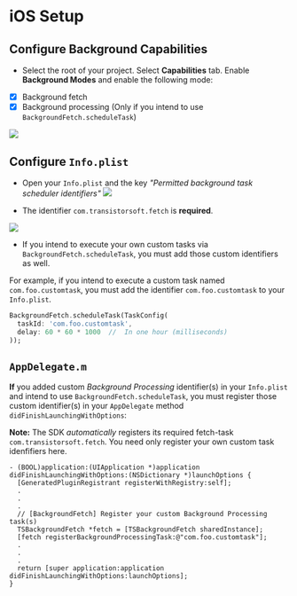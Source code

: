 # iOS Setup

## Configure Background Capabilities

- Select the root of your project.  Select **Capabilities** tab.  Enable **Background Modes** and enable the following mode:

- [x] Background fetch
- [x] Background processing (Only if you intend to use `BackgroundFetch.scheduleTask`)

![](https://dl.dropboxusercontent.com/s/9vik5kxoklk63ob/ios-setup-background-modes.png?dl=1)


## Configure `Info.plist`
- Open your `Info.plist` and the key *"Permitted background task scheduler identifiers"*
![](https://dl.dropboxusercontent.com/s/t5xfgah2gghqtws/ios-setup-permitted-identifiers.png?dl=1)

- The identifier `com.transistorsoft.fetch` is **required**.

![](https://dl.dropboxusercontent.com/s/kwdio2rr256d852/ios-setup-permitted-identifiers-add.png?dl=1)

- If you intend to execute your own custom tasks via `BackgroundFetch.scheduleTask`, you must add those custom identifiers as well.

For example, if you intend to execute a custom task named `com.foo.customtask`, you must add the identifier `com.foo.customtask` to your `Info.plist`.

```dart
BackgroundFetch.scheduleTask(TaskConfig(
  taskId: 'com.foo.customtask',
  delay: 60 * 60 * 1000  //  In one hour (milliseconds) 
));
```

## `AppDelegate.m`

**If** you added custom *Background Processing* identifier(s) in your `Info.plist` and intend to use `BackgroundFetch.scheduleTask`, you must register those custom identifier(s) in your `AppDelegate` method `didFinishLaunchingWithOptions`:

__Note:__ The SDK *automatically* registers its required fetch-task `com.transistorsoft.fetch`.  You need only register your own custom task idenfifiers here.

```obj-c
- (BOOL)application:(UIApplication *)application didFinishLaunchingWithOptions:(NSDictionary *)launchOptions {
  [GeneratedPluginRegistrant registerWithRegistry:self];
  .
  .
  .
  // [BackgroundFetch] Register your custom Background Processing task(s)
  TSBackgroundFetch *fetch = [TSBackgroundFetch sharedInstance];
  [fetch registerBackgroundProcessingTask:@"com.foo.customtask"];
  .
  .
  .  
  return [super application:application didFinishLaunchingWithOptions:launchOptions];
}

```
